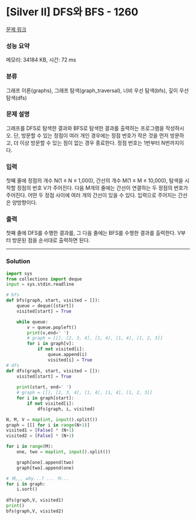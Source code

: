 # [Silver II] DFS와 BFS - 1260 

[문제 링크](https://www.acmicpc.net/problem/1260) 

### 성능 요약

메모리: 34184 KB, 시간: 72 ms

### 분류

그래프 이론(graphs), 그래프 탐색(graph_traversal), 너비 우선 탐색(bfs), 깊이 우선 탐색(dfs)

### 문제 설명

<p>그래프를 DFS로 탐색한 결과와 BFS로 탐색한 결과를 출력하는 프로그램을 작성하시오. 단, 방문할 수 있는 정점이 여러 개인 경우에는 정점 번호가 작은 것을 먼저 방문하고, 더 이상 방문할 수 있는 점이 없는 경우 종료한다. 정점 번호는 1번부터 N번까지이다.</p>

### 입력 

 <p>첫째 줄에 정점의 개수 N(1 ≤ N ≤ 1,000), 간선의 개수 M(1 ≤ M ≤ 10,000), 탐색을 시작할 정점의 번호 V가 주어진다. 다음 M개의 줄에는 간선이 연결하는 두 정점의 번호가 주어진다. 어떤 두 정점 사이에 여러 개의 간선이 있을 수 있다. 입력으로 주어지는 간선은 양방향이다.</p>

### 출력 

 <p>첫째 줄에 DFS를 수행한 결과를, 그 다음 줄에는 BFS를 수행한 결과를 출력한다. V부터 방문된 점을 순서대로 출력하면 된다.</p>

---
### Solution
```python
import sys
from collections import deque
input = sys.stdin.readline

# bfs
def bfs(graph, start, visited = []):
    queue = deque([start])
    visited[start] = True

    while queue:
        v = queue.popleft()
        print(v,end=' ')
        # graph = [[], [2, 3, 4], [1, 4], [1, 4], [1, 2, 3]]
        for i in graph[v]:
            if not visited[i]:
                queue.append(i)
                visited[i] = True
# dfs
def dfs(graph, start, visited = []):
    visited[start] = True
    
    print(start, end=' ')
    # graph = [[], [2, 3, 4], [1, 4], [1, 4], [1, 2, 3]]
    for i in graph[start]:
        if not visited[i]:
            dfs(graph, i, visited)

N, M, V = map(int, input().split())
graph = [[] for i in range(N+1)]
visited1 = [False] * (N+1)
visited2 = [False] * (N+1)

for i in range(M):
    one, two = map(int, input().split())

    graph[one].append(two)
    graph[two].append(one)

# 왜,,, why...? ... 하...
for i in graph:
    i.sort()
    
dfs(graph,V, visited1)
print()
bfs(graph,V, visited2)
